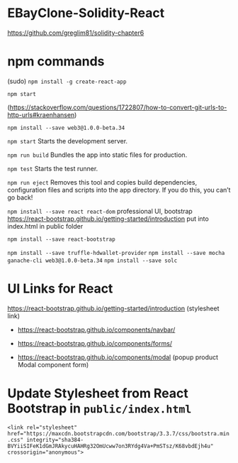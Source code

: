 # EBayClone-Solidity-React
https://github.com/greglim81/solidity-chapter6


# npm commands
(sudo) `npm install -g create-react-app`

`npm start`

(https://stackoverflow.com/questions/1722807/how-to-convert-git-urls-to-http-urls#kraenhansen)

`npm install --save web3@1.0.0-beta.34`

`npm start`
    Starts the development server.

`npm run build`
    Bundles the app into static files for production.

`npm test`
    Starts the test runner.

`npm run eject`
    Removes this tool and copies build dependencies, configuration files
    and scripts into the app directory. If you do this, you can’t go back!

`npm install --save react react-dom`
    professional UI, bootstrap https://react-bootstrap.github.io/getting-started/introduction
    put into index.html in public folder

`npm install --save react-bootstrap`

`npm install --save truffle-hdwallet-provider`
`npm install --save mocha ganache-cli web3@1.0.0-beta.34`
`npm install --save solc`
 
# UI Links for React
https://react-bootstrap.github.io/getting-started/introduction  (stylesheet link)

+ https://react-bootstrap.github.io/components/navbar/

+ https://react-bootstrap.github.io/components/forms/

+ https://react-bootstrap.github.io/components/modal (popup product Modal component form)

# Update Stylesheet from React Bootstrap in `public/index.html`

`<link rel="stylesheet" href="https://maxcdn.bootstrapcdn.com/bootstrap/3.3.7/css/bootstra.min.css" integrity="sha384-BVYiiSIFeK1dGmJRAkycuHAHRg32OmUcww7on3RYdg4Va+PmSTsz/K68vbdEjh4u" crossorigin="anonymous">`
